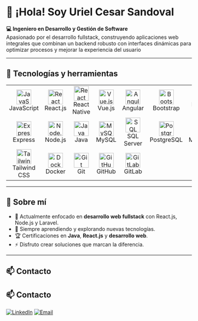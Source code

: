 # 👋 ¡Hola! Soy **Uriel Cesar Sandoval**

**💻 Ingeniero en Desarrollo y Gestión de Software**  
Apasionado por el desarrollo fullstack, construyendo aplicaciones web integrales que combinan un backend robusto con interfaces dinámicas para optimizar procesos y mejorar la experiencia del usuario

---

## 🚀 Tecnologías y herramientas

<table>
  <tr>
    <td align="center" width="100">
      <img src="https://cdn.jsdelivr.net/gh/devicons/devicon/icons/javascript/javascript-original.svg" width="40" height="40" alt="JavaScript"/><br/>JavaScript
    </td>
    <td align="center" width="100">
      <img src="https://cdn.jsdelivr.net/gh/devicons/devicon/icons/react/react-original.svg" width="40" height="40" alt="React"/><br/>React.js
    </td>
    <td align="center" width="100">
      <img src="https://cdn.jsdelivr.net/gh/devicons/devicon/icons/react/react-original.svg" width="40" height="40" alt="React Native"/><br/>React Native
    </td>
    <td align="center" width="100">
      <img src="https://cdn.jsdelivr.net/gh/devicons/devicon/icons/vuejs/vuejs-original.svg" width="40" height="40" alt="Vue.js"/><br/>Vue.js
    </td>
    <td align="center" width="100">
      <img src="https://cdn.jsdelivr.net/gh/devicons/devicon/icons/angularjs/angularjs-original.svg" width="40" height="40" alt="Angular"/><br/>Angular
    </td>
    <td align="center" width="100">
      <img src="https://cdn.jsdelivr.net/gh/devicons/devicon/icons/bootstrap/bootstrap-original.svg" width="40" height="40" alt="Bootstrap"/><br/>Bootstrap
    </td>
    <td align="center" width="100">
      <img src="https://cdn.jsdelivr.net/gh/devicons/devicon/icons/materialui/materialui-original.svg" width="40" height="40" alt="Material UI"/><br/>Material UI
    </td>
    <td align="center" width="100">
      <img src="https://cdn.jsdelivr.net/gh/devicons/devicon/icons/php/php-original.svg" width="40" height="40" alt="PHP"/><br/>PHP
    </td>
    <td align="center" width="100">
      <img src="https://laravel.com/img/favicon/favicon.ico" width="40" height="40" alt="Laravel"/><br/>Laravel
    </td>
  </tr>
  <tr>
    <td align="center" width="100">
      <img src="https://cdn.jsdelivr.net/gh/devicons/devicon/icons/express/express-original.svg" width="40" height="40" alt="Express"/><br/>Express
    </td>
    <td align="center" width="100">
      <img src="https://cdn.jsdelivr.net/gh/devicons/devicon/icons/nodejs/nodejs-original.svg" width="40" height="40" alt="Node.js"/><br/>Node.js
    </td>
    <td align="center" width="100">
      <img src="https://cdn.jsdelivr.net/gh/devicons/devicon/icons/java/java-original.svg" width="40" height="40" alt="Java"/><br/>Java
    </td>
    <td align="center" width="100">
      <img src="https://cdn.jsdelivr.net/gh/devicons/devicon/icons/mysql/mysql-original.svg" width="40" height="40" alt="MySQL"/><br/>MySQL
    </td>
    <td align="center" width="100">
      <img src="https://cdn.jsdelivr.net/gh/devicons/devicon/icons/microsoftsqlserver/microsoftsqlserver-plain.svg" width="40" height="40" alt="SQL Server"/><br/>SQL Server
    </td>
    <td align="center" width="100">
      <img src="https://cdn.jsdelivr.net/gh/devicons/devicon/icons/postgresql/postgresql-original.svg" width="40" height="40" alt="PostgreSQL"/><br/>PostgreSQL
    </td>
    <td align="center" width="100">
      <img src="https://cdn.jsdelivr.net/gh/devicons/devicon/icons/mongodb/mongodb-original.svg" width="40" height="40" alt="MongoDB"/><br/>MongoDB
    </td>
  </tr>
  <tr>
    <td align="center" width="100">
      <img src="https://cdn.jsdelivr.net/gh/devicons/devicon/icons/tailwindcss/tailwindcss-plain.svg" width="40" height="40" alt="Tailwind CSS"/><br/>Tailwind CSS
    </td>
    <td align="center" width="100">
      <img src="https://cdn.jsdelivr.net/gh/devicons/devicon/icons/docker/docker-original.svg" width="40" height="40" alt="Docker"/><br/>Docker
    </td>
    <td align="center" width="100">
      <img src="https://cdn.jsdelivr.net/gh/devicons/devicon/icons/git/git-original.svg" width="40" height="40" alt="Git"/><br/>Git
    </td>
    <td align="center" width="100">
      <img src="https://cdn.jsdelivr.net/gh/devicons/devicon/icons/github/github-original.svg" width="40" height="40" alt="GitHub"/><br/>GitHub
    </td>
    <td align="center" width="100">
      <img src="https://cdn.jsdelivr.net/gh/devicons/devicon/icons/gitlab/gitlab-original.svg" width="40" height="40" alt="GitLab"/><br/>GitLab
    </td>
  </tr>
</table>



---

## 🎯 Sobre mí

- 🔭 Actualmente enfocado en **desarrollo web fullstack** con React.js, Node.js y Laravel.
- 🌱 Siempre aprendiendo y explorando nuevas tecnologías.
- 🏆 Certificaciones en **Java**, **React.js** y **desarrollo web**.
- ⚡ Disfruto crear soluciones que marcan la diferencia.

---

## 📫 Contacto

## 📫 Contacto

[![LinkedIn](https://img.shields.io/badge/LinkedIn-blue?logo=linkedin&logoColor=white)](https://www.linkedin.com/in/uriel-cesar-sandoval-766972314) 
[![Email](https://img.shields.io/badge/Email-D14836?logo=gmail&logoColor=white)](mailto:urielcesarsandoval10@gmail.com)


